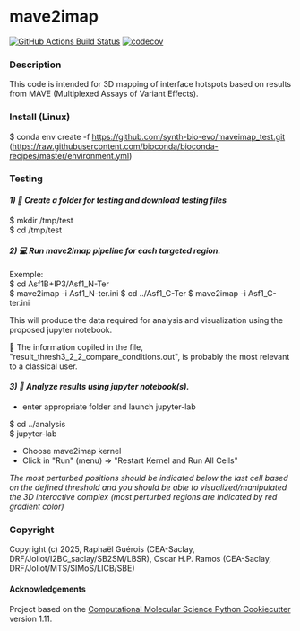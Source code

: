 mave2imap
==============================
[//]: # (Badges)
[![GitHub Actions Build Status](https://github.com/REPLACE_WITH_OWNER_ACCOUNT/mave2imap/workflows/CI/badge.svg)](https://github.com/REPLACE_WITH_OWNER_ACCOUNT/mave2imap/actions?query=workflow%3ACI)
[![codecov](https://codecov.io/gh/REPLACE_WITH_OWNER_ACCOUNT/mave2imap/branch/main/graph/badge.svg)](https://codecov.io/gh/REPLACE_WITH_OWNER_ACCOUNT/mave2imap/branch/main)

### Description  
This code is intended for 3D mapping of interface hotspots based on results from MAVE (Multiplexed Assays of Variant Effects).


### Install (Linux)  
$ conda env create -f https://github.com/synth-bio-evo/maveimap_test.git
(https://raw.githubusercontent.com/bioconda/bioconda-recipes/master/environment.yml) 


### Testing  
#### *1) :construction: Create a folder for testing and download testing files*    
$ mkdir /tmp/test  
$ cd /tmp/test  


#### *2) :computer: Run mave2imap pipeline for each targeted region.*   
Exemple:  
$ cd Asf1B+IP3/Asf1_N-Ter  
$ mave2imap -i Asf1_N-ter.ini
$ cd ../Asf1_C-Ter
$ mave2imap -i Asf1_C-ter.ini  

 This will produce the data required for analysis and visualization using the proposed jupyter notebook.   

:microscope: The information copiled in the file, "result_thresh3_2_2_compare_conditions.out", is probably the most relevant to a classical user.


#### *3)  :mag_right: Analyze results using jupyter notebook(s).*  
- enter appropriate folder and launch jupyter-lab  

$ cd ../analysis  
$ jupyter-lab  
- Choose mave2imap kernel  
- Click in "Run" (menu) => "Restart Kernel and Run All Cells"  

*The most perturbed positions should be indicated  below the last cell based on the defined threshold and you should be able to visualized/manipulated the 3D interactive complex (most perturbed regions are indicated by red gradient color)*



### Copyright

Copyright (c) 2025, Raphaël Guérois (CEA-Saclay, DRF/Joliot/I2BC_saclay/SB2SM/LBSR), Oscar H.P. Ramos (CEA-Saclay, DRF/Joliot/MTS/SIMoS/LICB/SBE)


#### Acknowledgements
 
Project based on the 
[Computational Molecular Science Python Cookiecutter](https://github.com/molssi/cookiecutter-cms) version 1.11.
